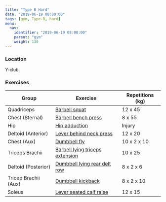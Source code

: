 ```yaml
---
title: "Type B Hard"
date: "2019-06-19 08:00:00"
tags: [gym, Type-B, hard]
menu:
  nav:
    identifier: "2019-06-19 08:00:00"
    parent: "gym"
    weight: 130
---
```


### Location

Y-club.

### Exercises

| Group                | Exercise                                                                                             | Repetitions (kg) |
|----------------------|------------------------------------------------------------------------------------------------------|------------------|
| Quadriceps           | [Barbell squat](https://exrx.net/WeightExercises/Quadriceps/LVAlternatingLegExtensionH)              | 12 x 45          |
| Chest (Sternal)      | [Barbell bench press](https://exrx.net/WeightExercises/PectoralSternal/DBBenchPress)                 | 8 x 55           |
| Hip                  | [Hip adduction](https://exrx.net/WeightExercises/HipAdductors/CBHipAdduction)                        | Injury           |
| Deltoid (Anterior)   | [Lever behind neck press](https://exrx.net/WeightExercises/DeltoidAnterior/LVBehindNeckPressH)       | 12 x 20          |
| Chest (Aux)          | [Dumbbell fly](https://exrx.net/WeightExercises/PectoralSternal/DBFly)                               | 10 x 2 x 10      |
| Triceps Brachii      | [Barbell lying triceps extension](https://exrx.net/WeightExercises/Triceps/CBLyingTriExt)            | 10 x 25          |
| Deltoid (Posterior)  | [Dumbbell lying rear delt row](https://exrx.net/WeightExercises/DeltoidPosterior/DBLyingRearDeltRow) | 8 x 2 x 6        |
| Tricep Brachii (Aux) | [Dumbbell kickback](https://exrx.net/WeightExercises/Triceps/DBKickback)                             | 8 x 2 x 10       |
| Soleus               | [Lever seated calf raise](https://exrx.net/WeightExercises/Gastrocnemius/LV45CalfPress)              | 12 x 15          |
